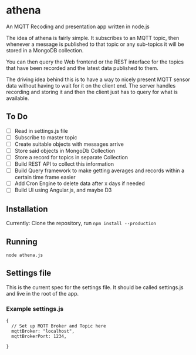 athena
======

An MQTT Recoding and presentation app written in node.js

The idea of athena is fairly simple. It subscribes to an MQTT topic,
then whenever a message is published to that topic or any sub-topics
it will be stored in a MongoDB collection.

You can then query the Web frontend or the REST interface for the topics
that have been recorded and the latest data published to them.

The driving idea behind this is to have a way to nicely present MQTT
 sensor data without having to wait for it on the client end.
 The server handles
recording and storing it and then the client just has to query for
 what is available.

## To Do
- [ ] Read in settings.js file
- [ ] Subscribe to master topic
- [ ] Create suitable objects with messages arrive
- [ ] Store said objects in MongoDb Collection
- [ ] Store a record for topics in separate Collection
- [ ] Build REST API to collect this information
- [ ] Build Query framework to make getting averages and records within a certain time frame easier
- [ ] Add Cron Engine to delete data after x days if needed
- [ ] Build UI using Angular.js, and maybe D3

## Installation

Currently: Clone the repository, run `npm install --production`

## Running

`node athena.js`

## Settings file
This is the current spec for the settings file. It should be called settings.js and live in the root of the app.

### Example settings.js
```
{
  // Set up MQTT Broker and Topic here
  mqttBroker: "localhost",
  mqttBrokerPort: 1234,
  
}
```
